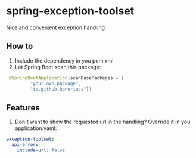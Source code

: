 # spring-exception-toolset
Nice and convenient exception handling

## How to
1. Include the dependency in you pom.xml
2. Let Spring Boot scan this package:
```java
 @SpringBootApplication(scanBasePackages = {
         "your.own.package",
         "io.github.honoriuss"})
```

## Features
1. Don`t want to show the requested url in the handling? Override it in you application.yaml:
```yaml 
exception-toolset:
  api-error:
    include-url: false
```
